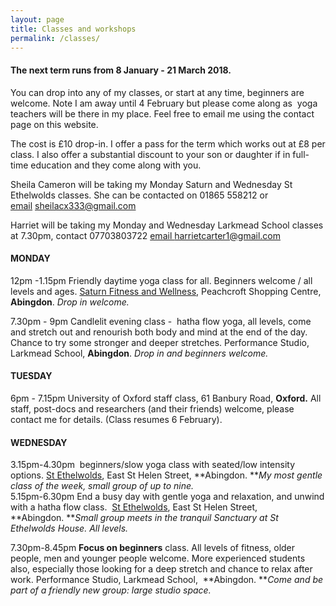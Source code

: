 ```yaml
---
layout: page
title: Classes and workshops
permalink: /classes/
---
```



#### The next term runs from 8 January - 21 March 2018.

You can drop into any of my classes, or start at any time, beginners are welcome. Note I am away until 4 February but please come along as &nbsp;yoga teachers will be there in my place. Feel free to email me using the contact page on this website.

The cost is &pound;10 drop-in. I offer a pass for the term which works out at &pound;8 per class. I also offer a substantial discount to your son or daughter if in full-time education and they come along with you.

Sheila Cameron will be taking my Monday Saturn and Wednesday St Ethelwolds classes. She can be contacted on 01865 558212 or [email](javascript:void(location.href='mailto:'+String.fromCharCode(115,104,101,105,108,97,99,120,51,51,51,64,103,109,97,105,108,46,99,111,109)))&nbsp;sheilacx333@gmail.com

Harriet will be taking my Monday and Wednesday Larkmead School classes at 7.30pm, contact 07703803722 [email&nbsp;](javascript:void(location.href='mailto:'+String.fromCharCode(104,97,114,114,105,101,116,99,97,114,116,101,114,49,64,103,109,97,105,108,46,99,111,109)))harrietcarter1@gmail.com

#### **MONDAY**

12pm -1.15pm Friendly daytime yoga class for all. Beginners welcome / all levels and ages. [Saturn Fitness and Wellness](http://www.saturnfitness.co.uk/), Peachcroft Shopping Centre, **Abingdon**. *Drop in welcome.*

7.30pm - 9pm Candlelit evening class -&nbsp; hatha flow yoga, all levels, come and stretch out and renourish both body and mind at the end of the day. Chance to try some stronger and deeper stretches. Performance Studio, Larkmead School, **Abingdon**. *Drop in and beginners welcome.*

#### **TUESDAY**

6pm - 7.15pm University of Oxford staff class, 61 Banbury Road, **Oxford.** All staff, post-docs and researchers (and their friends) welcome, please contact me for details. (Class resumes 6 February).

#### **WEDNESDAY**

3.15pm-4.30pm&nbsp; beginners/slow yoga class with seated/low intensity options. [St Ethelwolds](http://ethelwoldhouse.com/), East St Helen Street, **Abingdon.&nbsp;***My most gentle class of the week, small group of up to nine.&nbsp;*<br>5.15pm-6.30pm End a busy day with gentle yoga and relaxation, and unwind with a hatha flow class.&nbsp; [St Ethelwolds](http://ethelwoldhouse.com/), East St Helen Street, **Abingdon.&nbsp;***Small group meets in the tranquil Sanctuary at St Ethelwolds House. All levels.*

7.30pm-8.45pm **Focus on beginners**&nbsp;class. All levels of fitness, older people, men and younger people welcome. More experienced students also, especially those looking for a deep stretch and chance to relax after work. Performance Studio, Larkmead School,&nbsp; **Abingdon.&nbsp;***Come and be part of a friendly new group: large studio space.*

<br>&nbsp;